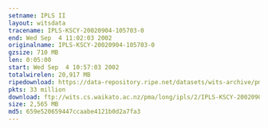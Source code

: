 ```yaml
---
setname: IPLS II
layout: witsdata
tracename: IPLS-KSCY-20020904-105703-0
end: Wed Sep  4 11:02:03 2002
originalname: IPLS-KSCY-20020904-105703-0
gzsize: 710 MB
len: 0:05:00
start: Wed Sep  4 10:57:03 2002
totalwirelen: 20,917 MB
ripedownload: https://data-repository.ripe.net/datasets/wits-archive/pma/long/ipls/2/IPLS-KSCY-20020904-105703-0.gz
pkts: 33 million
download: ftp://wits.cs.waikato.ac.nz/pma/long/ipls/2/IPLS-KSCY-20020904-105703-0.gz
size: 2,565 MB
md5: 659e520659447ccaabe4121b0d2a7fa3
---
```

